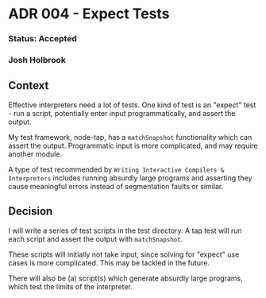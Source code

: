 # ADR 004 - Expect Tests
### Status: Accepted
### Josh Holbrook

## Context

Effective interpreters need a lot of tests. One kind of test is an "expect"
test - run a script, potentially enter input programmatically, and assert the
output.

My test framework, node-tap, has a `matchSnapshot` functionality which can
assert the output. Programmatic input is more complicated, and may require
another module.

A type of test recommended by `Writing Interactive Compilers & Interpreters`
includes running absurdly large programs and asserting they cause meaningful
errors instead of segmentation faults or similar.

## Decision

I will write a series of test scripts in the test directory. A tap test will
run each script and assert the output with `matchSnapshot`.

These scripts will initially not take input, since solving for "expect" use
cases is more complicated. This may be tackled in the future.

There will also be (a) script(s) which generate absurdly large programs,
which test the limits of the interpreter.
